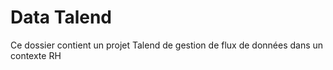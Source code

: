 # Data Talend
Ce dossier contient un projet Talend de gestion de flux de données dans un contexte RH
